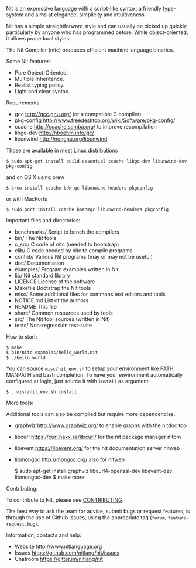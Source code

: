 Nit is an expressive language with a script-like syntax, a friendly type-system and aims at elegance, simplicity and intuitiveness.

Nit has a simple straightforward style and can usually be picked up quickly, particularly by anyone who has programmed before.
While object-oriented, it allows procedural styles.

The Nit Compiler (nitc) produces efficient machine language binaries.

Some Nit features:

 * Pure Object-Oriented.
 * Multiple Inheritance.
 * Realist typing policy.
 * Light and clear syntax.


Requirements:

 * gcc		http://gcc.gnu.org/ (or a compatible C compiler)
 * pkg-config	http://www.freedesktop.org/wiki/Software/pkg-config/
 * ccache	http://ccache.samba.org/	to improve recompilation
 * libgc-dev	http://hboehm.info/gc/
 * libunwind	http://nongnu.org/libunwind

Those are available in most Linux distributions

    $ sudo apt-get install build-essential ccache libgc-dev libunwind-dev pkg-config

and on OS X using brew

    $ brew install ccache bdw-gc libunwind-headers pkgconfig

or with MacPorts

    $ sudo port install ccache boehmgc libunwind-headers pkgconfig

Important files and directories:

 * benchmarks/	Script to bench the compilers
 * bin/		The Nit tools
 * c_src/	C code of nitc (needed to bootstrap)
 * clib/	C code needed by nitc to compile programs
 * contrib/	Various Nit programs (may or may not be useful)
 * doc/		Documentation
 * examples/	Program examples written in Nit
 * lib/		Nit standard library
 * LICENCE	License of the software
 * Makefile	Bootstrap the Nit tools
 * misc/	Some additional files for commons text editors and tools
 * NOTICE.md	List of the authors
 * README	This file
 * share/	Common resources used by tools
 * src/		The Nit tool sources (written in Nit)
 * tests/	Non-regression test-suite


How to start:

    $ make
    $ bin/nitc examples/hello_world.nit
    $ ./hello_world

You can source `misc/nit_env.sh` to setup your environment like PATH, MANPATH and bash completion.
To have your environment automatically configured at login, just source it with `install` as argument.

    $ . misc/nit_env.sh install


More tools:

Additional tools can also be compiled but require more dependencies.

 * graphviz	http://www.graphviz.org/	to enable graphs with the nitdoc tool
 * libcurl      https://curl.haxx.se/libcurl/   for the nit package manager nitpm
 * libevent	https://libevent.org/           for the nit documentation server nitweb
 * libmongoc    http://mongoc.org/              also for nitweb

    $ sudo apt-get install graphviz libcurl4-openssl-dev libevent-dev libmongoc-dev
    $ make more


Contributing:

To contribute to Nit, please see [CONTRIBUTING](CONTRIBUTING.md).

The best way to ask the team for advice, submit bugs or request features, is through the use of Github issues, using the appropriate tag (`forum`, `feature-request`, `bug`).

Information, contacts and help:

* Website <http://www.nitlanguage.org>
* Issues <https://github.com/nitlang/nit/issues>
* Chatroom <https://gitter.im/nitlang/nit>

